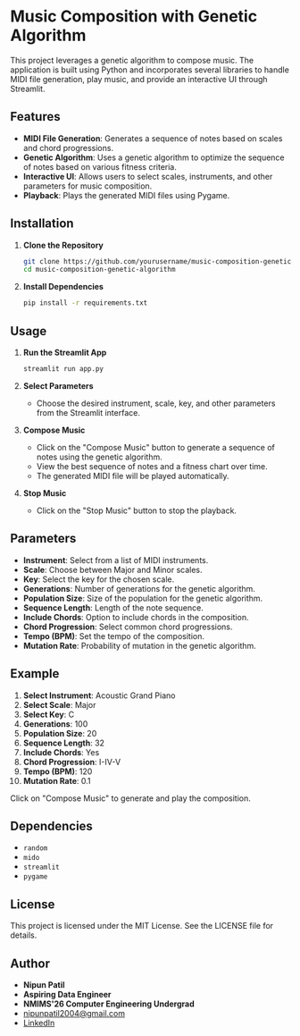 
# Music Composition with Genetic Algorithm

This project leverages a genetic algorithm to compose music. The application is built using Python and incorporates several libraries to handle MIDI file generation, play music, and provide an interactive UI through Streamlit.

## Features

- **MIDI File Generation**: Generates a sequence of notes based on scales and chord progressions.
- **Genetic Algorithm**: Uses a genetic algorithm to optimize the sequence of notes based on various fitness criteria.
- **Interactive UI**: Allows users to select scales, instruments, and other parameters for music composition.
- **Playback**: Plays the generated MIDI files using Pygame.

## Installation

1. **Clone the Repository**
    ```sh
    git clone https://github.com/yourusername/music-composition-genetic-algorithm.git
    cd music-composition-genetic-algorithm
    ```

2. **Install Dependencies**
    ```sh
    pip install -r requirements.txt
    ```

## Usage

1. **Run the Streamlit App**
    ```sh
    streamlit run app.py
    ```

2. **Select Parameters**
   - Choose the desired instrument, scale, key, and other parameters from the Streamlit interface.

3. **Compose Music**
   - Click on the "Compose Music" button to generate a sequence of notes using the genetic algorithm.
   - View the best sequence of notes and a fitness chart over time.
   - The generated MIDI file will be played automatically.

4. **Stop Music**
   - Click on the "Stop Music" button to stop the playback.

## Parameters

- **Instrument**: Select from a list of MIDI instruments.
- **Scale**: Choose between Major and Minor scales.
- **Key**: Select the key for the chosen scale.
- **Generations**: Number of generations for the genetic algorithm.
- **Population Size**: Size of the population for the genetic algorithm.
- **Sequence Length**: Length of the note sequence.
- **Include Chords**: Option to include chords in the composition.
- **Chord Progression**: Select common chord progressions.
- **Tempo (BPM)**: Set the tempo of the composition.
- **Mutation Rate**: Probability of mutation in the genetic algorithm.

## Example

1. **Select Instrument**: Acoustic Grand Piano
2. **Select Scale**: Major
3. **Select Key**: C
4. **Generations**: 100
5. **Population Size**: 20
6. **Sequence Length**: 32
7. **Include Chords**: Yes
8. **Chord Progression**: I-IV-V
9. **Tempo (BPM)**: 120
10. **Mutation Rate**: 0.1

Click on "Compose Music" to generate and play the composition.

## Dependencies

- `random`
- `mido`
- `streamlit`
- `pygame`

## License

This project is licensed under the MIT License. See the LICENSE file for details.

## Author

- **Nipun Patil**
- **Aspiring Data Engineer**
- **NMIMS'26 Computer Engineering Undergrad**
- nipunpatil2004@gmail.com
- [LinkedIn](https://www.linkedin.com/in/nipunpatil/)
